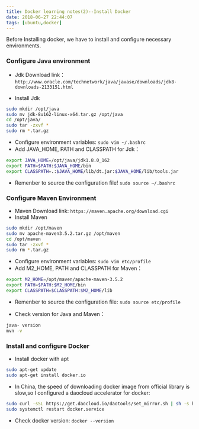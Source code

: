 ```yaml
---
title: Docker learning notes(2)--Install Docker
date: 2018-06-27 22:44:07
tags: [ubuntu,docker]
---
```

Before Installing docker, we have to install and configure necessary environments.

### Configure Java environment
+ Jdk Download link：
`http://www.oracle.com/technetwork/java/javase/downloads/jdk8-downloads-2133151.html`
<!-- more -->
+ Install Jdk
```bash
sudo mkdir /opt/java
sudo mv jdk-8u162-linux-x64.tar.gz /opt/java
cd /opt/java/
sudo tar -zxvf *
sudo rm *.tar.gz
```
+ Configure environment variables: `sudo vim ~/.bashrc`
+ Add JAVA_HOME, PATH and CLASSPATH for Jdk：
```bash
export JAVA_HOME=/opt/java/jdk1.8.0_162
export PATH=$PATH:$JAVA_HOME/bin
export CLASSPATH=.:$JAVA_HOME/lib/dt.jar:$JAVA_HOME/lib/tools.jar
```
+ Remenber to source the configuration file!
`sudo source ~/.bashrc`
### Configure Maven Environment
+ Maven Download link: `https://maven.apache.org/download.cgi`
+ Install Maven
```bash
sudo mkdir /opt/maven
sudo mv apache-maven3.5.2.tar.gz /opt/maven
cd /opt/maven
sudo tar -zxvf *
sudo rm *.tar.gz
```
+ Configure environment variables: `sudo vim etc/profile`
+ Add M2_HOME, PATH and CLASSPATH for Maven：
```bash
export M2_HOME=/opt/maven/apache-maven-3.5.2
export PATH=$PATH:$M2_HOME/bin
export CLASSPATH=$CLASSPATH:$M2_HOME/lib
```
+ Remenber to source the configuration file: `sudo source etc/profile`

+ Check version for Java and Maven：
```bash
java- version
mvn -v
```
### Install and configure Docker
+ Install docker with apt
```bash
sudo apt-get update
sudo apt-get install docker.io
```
+ In China, the speed of downloading docker image from official library is slow,so I configured a daocloud accelerator for docker:
```bash
sudo curl -sSL https://get.daocloud.io/daotools/set_mirror.sh | sh -s http://ff626ecd.m.daocloud.io
sudo systemctl restart docker.service
```
+ Check docker version: `docker --version`